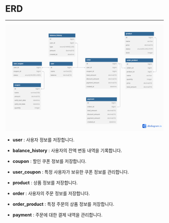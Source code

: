 # ERD

---

![ERD](ERD.png)


- **user** : 사용자 정보를 저장합니다.


- **balance_history** : 사용자의 잔액 변동 내역을 기록합니다.


- **coupon** : 할인 쿠폰 정보를 저장합니다.


- **user_coupon** : 특정 사용자가 보유한 쿠폰 정보를 관리합니다.


- **product** : 상품 정보를 저장합니다.


- **order** : 사용자의 주문 정보를 저장합니다.


- **order_product** : 특정 주문의 상품 정보를 저장합니다.


- **payment** : 주문에 대한 결제 내역을 관리합니다.
